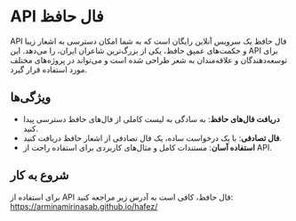 # API فال حافظ

API فال حافظ یک سرویس آنلاین رایگان است که به شما امکان دسترسی به اشعار زیبا و حکمت‌های عمیق حافظ، یکی از بزرگ‌ترین شاعران ایران، را می‌دهد. این API برای توسعه‌دهندگان و علاقه‌مندان به شعر طراحی شده است و می‌تواند در پروژه‌های مختلف مورد استفاده قرار گیرد.

## ویژگی‌ها

- **دریافت فال‌های حافظ**: به سادگی به لیست کاملی از فال‌های حافظ دسترسی پیدا کنید.
- **فال تصادفی**: با یک درخواست ساده، یک فال تصادفی از اشعار حافظ دریافت کنید.
- **استفاده آسان**: مستندات کامل و مثال‌های کاربردی برای استفاده راحت از API.

## شروع به کار

برای استفاده از API فال حافظ، کافی است به آدرس زیر مراجعه کنید:
https://arminamirinasab.github.io/hafez/
